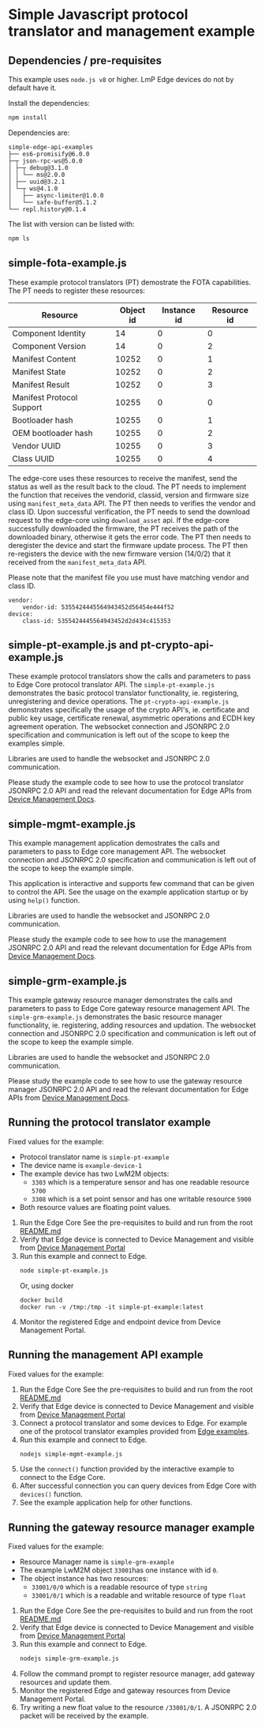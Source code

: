 # Simple Javascript protocol translator and management example

## Dependencies / pre-requisites

This example uses `node.js v8` or higher.
LmP Edge devices do not by default have it.

Install the dependencies:
```bash
npm install
```

Dependencies are:

    simple-edge-api-examples
    ├── es6-promisify@6.0.0
    ├─┬ json-rpc-ws@5.0.0
    │ ├─┬ debug@3.1.0
    │ │ └── ms@2.0.0
    │ ├── uuid@3.2.1
    │ └─┬ ws@4.1.0
    │   ├── async-limiter@1.0.0
    │   └── safe-buffer@5.1.2
    └── repl.history@0.1.4

The list with version can be listed with:
```bash
npm ls
```

## simple-fota-example.js
These example protocol translators (PT) demostrate the FOTA capabilities. The PT needs to register these resources:

| Resource                   | Object id  | Instance id | Resource id |
|----------------------------|------------|-------------|-------------|
| Component Identity         | 14         | 0           | 0        |
| Component Version          | 14         | 0           | 2        |
| Manifest Content           | 10252      | 0           | 1        |
| Manifest State             | 10252      | 0           | 2        |
| Manifest Result            | 10252      | 0           | 3        |
| Manifest Protocol Support  | 10255      | 0           | 0        |
| Bootloader hash            | 10255      | 0           | 1        |
| OEM bootloader hash        | 10255      | 0           | 2        |
| Vendor UUID                | 10255      | 0           | 3        |
| Class UUID                 | 10255      | 0           | 4        |

The edge-core uses these resources to receive the manifest, send the status as well as the result back to the cloud. The PT needs to implement the function that receives the vendorid, classid, version and firmware size using `manifest_meta_data` API. The PT then needs to verifies the vendor and class ID. Upon successful verification, the PT needs to send the download request to the edge-core using `download_asset` api. If the edge-core successfully downloaded the firmware, the PT receives the path of the downloaded binary, otherwise it gets the error code. The PT then needs to deregister the device and start the firmware update process. The PT then re-registers the device with the new firmware version (14/0/2) that it received from the `manifest_meta_data` API.

Please note that the manifest file you use must have matching vendor and class ID.

```
vendor:
    vendor-id: 5355424445564943452d56454e444f52
device:
    class-id: 5355424445564943452d2d434c415353
```

## simple-pt-example.js and pt-crypto-api-example.js

These example protocol translators show the calls and parameters to pass to
Edge Core protocol translator API. The `simple-pt-example.js` demonstrates the
basic protocol translator functionality, ie. registering, unregistering and 
device operations. The `pt-crypto-api-example.js` demonstrates specifically 
the usage of the crypto API's, ie. certificate and public key usage, certificate renewal, asymmetric
operations and ECDH key agreement operation. The websocket connection and
JSONRPC 2.0 specification and communication is left out of the scope to
keep the examples simple.

Libraries are used to handle the websocket and JSONRPC 2.0 communication.

Please study the example code to see how to use the protocol translator
JSONRPC 2.0 API and read the relevant documentation for Edge APIs from
[Device Management Docs](https://developer.izumanetworks.com/docs/device-management-edge/latest/protocol-translator/index.html).

## simple-mgmt-example.js

This example management application demostrates the calls and parameters to pass
to Edge core management API. The websocket connection and JSONRPC 2.0
specification and communication is left out of the scope to keep the
example simple.

This application is interactive and supports few command that can be given
to control the API. See the usage on the example application startup or
by using `help()` function.

Libraries are used to handle the websocket and JSONRPC 2.0 communication.

Please study the example code to see how to use the management JSONRPC 2.0
API and read the relevant documentation for Edge APIs from
[Device Management Docs](https://developer.izumanetworks.com/docs/device-management-edge/latest/protocol-translator/index.html).

## simple-grm-example.js

This example gateway resource manager demonstrates the calls and parameters to pass to
Edge Core gateway resource management API. The `simple-grm-example.js` demonstrates the
basic resource manager functionality, ie. registering, adding resources and
updation. The websocket connection and JSONRPC 2.0 specification and communication
is left out of the scope to keep the example simple.

Libraries are used to handle the websocket and JSONRPC 2.0 communication.

Please study the example code to see how to use the gateway resource manager
JSONRPC 2.0 API and read the relevant documentation for Edge APIs from
[Device Management Docs](https://developer.izumanetworks.com/docs/device-management-edge/latest/protocol-translator/index.html).

## Running the protocol translator example

Fixed values for the example:
 * Protocol translator name is `simple-pt-example`
 * The device name is `example-device-1`
 * The example device has two LwM2M objects:
   * `3303` which is a temperature sensor and has one readable resource `5700`
   * `3308` which is a set point sensor and has one writable resource `5900`
 * Both resource values are floating point values.

1. Run the Edge Core
   See the pre-requisites to build and run from the root [README.md](./README.md)
1. Verify that Edge device is connected to Device Management and visible
   from [Device Management Portal](https://portal.mbedcloud.com)
1. Run this example and connect to Edge.
   ```bash
   node simple-pt-example.js
   ```
   Or, using docker
   ```
   docker build
   docker run -v /tmp:/tmp -it simple-pt-example:latest
   ```
1. Monitor the registered Edge and endpoint device from Device Management Portal.

## Running the management API example

Fixed values for the example:

1. Run the Edge Core
   See the pre-requisites to build and run from the root [README.md](./README.md)
1. Verify that Edge device is connected to Device Management and visible
   from [Device Management Portal](https://portal.mbedcloud.com)
1. Connect a protocol translator and some devices to Edge.
   For example one of the protocol translator examples provided from
   [Edge examples](https://github.com/PelionIoT/mbed-edge-examples).
1. Run this example and connect to Edge.
   ```bash
   nodejs simple-mgmt-example.js
   ```
1. Use the `connect()` function provided by the interactive example to connect
   to the Edge Core.
1. After successful connection you can query devices from Edge Core with `devices()` function.
1. See the example application help for other functions.

## Running the gateway resource manager example

Fixed values for the example:
 * Resource Manager name is `simple-grm-example`
 * The example LwM2M object `33001`has one instance with id `0`.
 * The object instance has two resources:
   * `33001/0/0` which is a readable resource of type `string`
   * `33001/0/1` which is a readable and writable resource of type `float`

1. Run the Edge Core
   See the pre-requisites to build and run from the root [README.md](./README.md)
1. Verify that Edge device is connected to Device Management and visible
   from [Device Management Portal](https://portal.mbedcloud.com)
1. Run this example and connect to Edge.
   ```bash
   nodejs simple-grm-example.js
   ```
1. Follow the command prompt to register resource manager, add gateway resources and update them.
1. Monitor the registered Edge and gateway resources from Device Management Portal.
1. Try writing a new float value to the resource `/33001/0/1`. A JSONRPC 2.0 packet will be received by the example.
